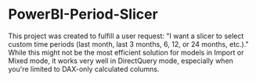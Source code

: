 # PowerBI-Period-Slicer
This project was created to fulfill a user request: "I want a slicer to select custom time periods (last month, last 3 months, 6, 12, or 24 months, etc.)." While this might not be the most efficient solution for models in Import or Mixed mode, it works very well in DirectQuery mode, especially when you're limited to DAX-only calculated columns.
